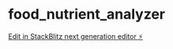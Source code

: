 # food_nutrient_analyzer

[Edit in StackBlitz next generation editor ⚡️](https://stackblitz.com/~/github.com/kodingboy/food_nutrient_analyzer)
